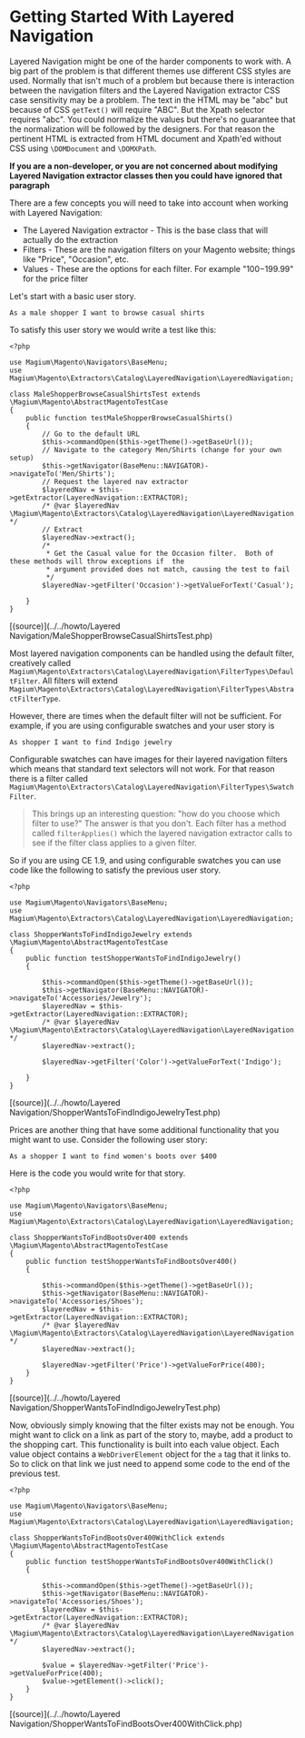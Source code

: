 Getting Started With Layered Navigation
=======================================

Layered Navigation might be one of the harder components to work with.  A big part of the problem is that different themes use different CSS styles are used.  Normally that isn't much of a problem but because there is interaction between the navigation filters and the Layered Navigation extractor CSS case sensitivity may be a problem.  The text in the HTML may be "abc" but because of CSS `getText()` will require "ABC".  But the Xpath selector requires "abc".  You could normalize the values but there's no guarantee that the normalization will be followed by the designers.  For that reason the pertinent HTML is extracted from HTML document and Xpath'ed without CSS using `\DOMDocument` and `\DOMXPath`.

 **If you are a non-developer, or you are not concerned about modifying Layered Navigation extractor classes then you could have ignored that paragraph**

There are a few concepts you will need to take into account when working with Layered Navigation:

* The Layered Navigation extractor - This is the base class that will actually do the extraction
* Filters - These are the navigation filters on your Magento website; things like "Price", "Occasion", etc.
* Values - These are the options for each filter.  For example "$100-$199.99" for the price filter

Let's start with a basic user story.

`As a male shopper I want to browse casual shirts`

To satisfy this user story we would write a test like this:

```
<?php

use Magium\Magento\Navigators\BaseMenu;
use Magium\Magento\Extractors\Catalog\LayeredNavigation\LayeredNavigation;

class MaleShopperBrowseCasualShirtsTest extends \Magium\Magento\AbstractMagentoTestCase
{
    public function testMaleShopperBrowseCasualShirts()
    {
        // Go to the default URL
        $this->commandOpen($this->getTheme()->getBaseUrl());
        // Navigate to the category Men/Shirts (change for your own setup)
        $this->getNavigator(BaseMenu::NAVIGATOR)->navigateTo('Men/Shirts');
        // Request the layered nav extractor
        $layeredNav = $this->getExtractor(LayeredNavigation::EXTRACTOR);
        /* @var $layeredNav \Magium\Magento\Extractors\Catalog\LayeredNavigation\LayeredNavigation */
        // Extract
        $layeredNav->extract();
        /*
         * Get the Casual value for the Occasion filter.  Both of these methods will throw exceptions if  the
         * argument provided does not match, causing the test to fail
         */
        $layeredNav->getFilter('Occasion')->getValueForText('Casual');

    }
}
```
[(source)](../../howto/Layered Navigation/MaleShopperBrowseCasualShirtsTest.php)

Most layered navigation components can be handled using the default filter, creatively called `Magium\Magento\Extractors\Catalog\LayeredNavigation\FilterTypes\DefaultFilter`.  All filters will extend `Magium\Magento\Extractors\Catalog\LayeredNavigation\FilterTypes\AbstractFilterType`.

However, there are times when the default filter will not be sufficient.  For example, if you are using configurable swatches and your user story is

`As shopper I want to find Indigo jewelry`

Configurable swatches can have images for their layered navigation filters which means that standard text selectors will not work.  For that reason there is a filter called `Magium\Magento\Extractors\Catalog\LayeredNavigation\FilterTypes\SwatchFilter`.

> This brings up an interesting question: "how do you choose which filter to use?"  The answer is that you don't.  Each filter has a method called `filterApplies()` which the layered navigation extractor calls to see if the filter class applies to a given filter.

So if you are using CE 1.9, and using configurable swatches you can use code like the following to satisfy the previous user story.

```
<?php

use Magium\Magento\Navigators\BaseMenu;
use Magium\Magento\Extractors\Catalog\LayeredNavigation\LayeredNavigation;

class ShopperWantsToFindIndigoJewelry extends \Magium\Magento\AbstractMagentoTestCase
{
    public function testShopperWantsToFindIndigoJewelry()
    {

        $this->commandOpen($this->getTheme()->getBaseUrl());
        $this->getNavigator(BaseMenu::NAVIGATOR)->navigateTo('Accessories/Jewelry');
        $layeredNav = $this->getExtractor(LayeredNavigation::EXTRACTOR);
        /* @var $layeredNav \Magium\Magento\Extractors\Catalog\LayeredNavigation\LayeredNavigation */
        $layeredNav->extract();

        $layeredNav->getFilter('Color')->getValueForText('Indigo');

    }
}
```
[(source)](../../howto/Layered Navigation/ShopperWantsToFindIndigoJewelryTest.php)

Prices are another thing that have some additional functionality that you might want to use.  Consider the following user story:

`As a shopper I want to find women's boots over $400`

Here is the code you would write for that story.

```
<?php

use Magium\Magento\Navigators\BaseMenu;
use Magium\Magento\Extractors\Catalog\LayeredNavigation\LayeredNavigation;

class ShopperWantsToFindBootsOver400 extends \Magium\Magento\AbstractMagentoTestCase
{
    public function testShopperWantsToFindBootsOver400()
    {

        $this->commandOpen($this->getTheme()->getBaseUrl());
        $this->getNavigator(BaseMenu::NAVIGATOR)->navigateTo('Accessories/Shoes');
        $layeredNav = $this->getExtractor(LayeredNavigation::EXTRACTOR);
        /* @var $layeredNav \Magium\Magento\Extractors\Catalog\LayeredNavigation\LayeredNavigation */
        $layeredNav->extract();

        $layeredNav->getFilter('Price')->getValueForPrice(400);
    }
}
```
[(source)](../../howto/Layered Navigation/ShopperWantsToFindIndigoJewelryTest.php)

Now, obviously simply knowing that the filter exists may not be enough.  You might want to click on a link as part of the story to, maybe, add a product to the shopping cart.  This functionality is built into each value object.  Each value object contains a `WebDriverElement` object for the `a` tag that it links to.  So to click on that link we just need to append some code to the end of the previous test.

```
<?php

use Magium\Magento\Navigators\BaseMenu;
use Magium\Magento\Extractors\Catalog\LayeredNavigation\LayeredNavigation;

class ShopperWantsToFindBootsOver400WithClick extends \Magium\Magento\AbstractMagentoTestCase
{
    public function testShopperWantsToFindBootsOver400WithClick()
    {

        $this->commandOpen($this->getTheme()->getBaseUrl());
        $this->getNavigator(BaseMenu::NAVIGATOR)->navigateTo('Accessories/Shoes');
        $layeredNav = $this->getExtractor(LayeredNavigation::EXTRACTOR);
        /* @var $layeredNav \Magium\Magento\Extractors\Catalog\LayeredNavigation\LayeredNavigation */
        $layeredNav->extract();

        $value = $layeredNav->getFilter('Price')->getValueForPrice(400);
        $value->getElement()->click();
    }
}
```
[(source)](../../howto/Layered Navigation/ShopperWantsToFindBootsOver400WithClick.php)